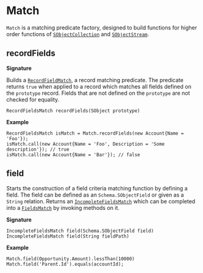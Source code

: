 # Match

`Match` is a matching predicate factory, designed to build functions for higher order functions of [`SObjectCollection`](../collection/SObjectCollection) and [`SObjectStream`](../stream/SObjectStream).

## recordFields

**Signature**

Builds a [`RecordFieldMatch`](RecordFieldsMatch), a record matching predicate. The predicate returns `true` when applied to a record which matches all fields defined on the `prototype` record. Fields that are not defined on the `prototype` are not checked for equality.

```apex
RecordFieldsMatch recordFields(SObject prototype)
```

**Example**
```apex
RecordFieldsMatch isMatch = Match.recordFields(new Account{Name = 'Foo'});
isMatch.call(new Account{Name = 'Foo', Description = 'Some description'}); // true
isMatch.call(new Account{Name = 'Bar'}); // false
```

## field

Starts the construction of a field criteria matching function by defining a field. The field can be defined as an `Schema.SObjectField` or given as a `String` relation. Returns an [`IncompleteFieldsMatch`](IncompleteFieldsMatch) which can be completed into a [`FieldsMatch`](FieldsMatch) by invoking methods on it.

**Signature**

```apex
IncompleteFieldsMatch field(Schema.SObjectField field)
IncompleteFieldsMatch field(String fieldPath)
```
**Example**
```apex
Match.field(Opportunity.Amount).lessThan(10000)
Match.field('Parent.Id').equals(accountId);
```
